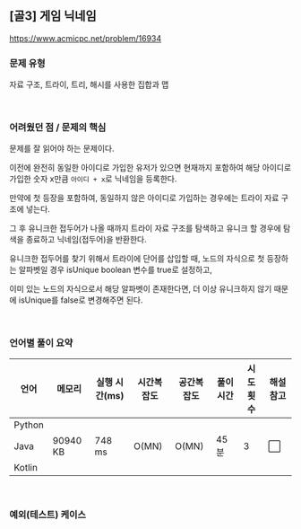 ## [골3] 게임 닉네임

https://www.acmicpc.net/problem/16934

### 문제 유형

자료 구조, 트라이, 트리, 해시를 사용한 집합과 맵

<br>

### 어려웠던 점 / 문제의 핵심

문제를 잘 읽어야 하는 문제이다.

이전에 완전히 동일한 아이디로 가입한 유저가 있으면 현재까지 포함하여 해당 아이디로 가입한 숫자 x만큼 `아이디 + x`로 닉네임을 등록한다.

만약에 첫 등장을 포함하여, 동일하지 않은 아이디로 가입하는 경우에는 트라이 자료 구조에 넣는다.

그 후 유니크한 접두어가 나올 때까지 트라이 자료 구조를 탐색하고 유니크 할 경우에 탐색을 종료하고 닉네임(접두어)을 반환한다.

유니크한 접두어를 찾기 위해서 트라이에 단어를 삽입할 때, 노드의 자식으로 첫 등장하는 알파벳일 경우 isUnique boolean 변수를 true로 설정하고,

이미 있는 노드의 자식으로서 해당 알파벳이 존재한다면, 더 이상 유니크하지 않기 때문에 isUnique를 false로 변경해주면 된다.

<br>

### 언어별 풀이 요약

| 언어   | 메모리   | 실행 시간(ms) | 시간복잡도 | 공간복잡도 | 풀이 시간 | 시도 횟수 | 해설 참고            |
| ------ | -------- | ------------- | ---------- | ---------- | --------- | --------- | -------------------- |
| Python |          |               |            |            |           |           |                      |
| Java   | 90940 KB | 748 ms        | O(MN)      | O(MN)      | 45분      | 3         | :white_large_square: |
| Kotlin |          |               |            |            |           |           |                      |

<br>

### 예외(테스트) 케이스

```
```


